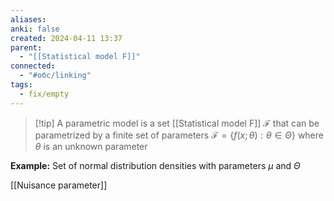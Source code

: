 ```yaml
---
aliases: 
anki: false
created: 2024-04-11 13:37
parent:
  - "[[Statistical model F]]"
connected:
  - "#обс/linking"
tags:
  - fix/empty
---
```


> [!tip] A parametric model 
is a set [[Statistical model F]] $\mathcal{F}$ that can be parametrized by a finite set of parameters
$\mathcal{F} = \{ f(x; \theta) : \theta \in \Theta \}$
where $\theta$ is an unknown parameter

**Example:**
Set of normal distribution densities with parameters $\mu$ and $\Theta$


[[Nuisance parameter]]
